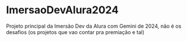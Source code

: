 # ImersaoDevAlura2024
Projeto principal da Imersão Dev da Alura com Gemini de 2024, não é os desafios (os projetos que vao contar pra premiação e tal)
